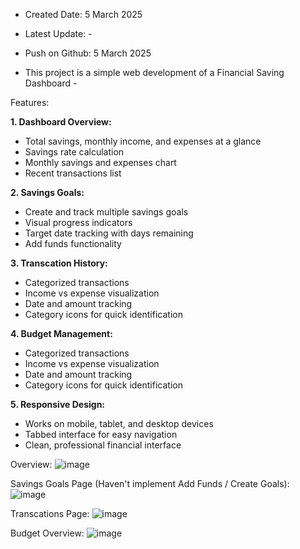 - Created Date: 5 March 2025
- Latest Update: -
- Push on Github: 5 March 2025

- This project is a simple web development of a Financial Saving Dashboard -

Features:

**1. Dashboard Overview:**
   - Total savings, monthly income, and expenses at a glance
   - Savings rate calculation
   - Monthly savings and expenses chart
   - Recent transactions list

**2. Savings Goals:**
   - Create and track multiple savings goals
   - Visual progress indicators
   - Target date tracking with days remaining
   - Add funds functionality

**3. Transcation History:**
   - Categorized transactions
   - Income vs expense visualization
   - Date and amount tracking
   - Category icons for quick identification

**4. Budget Management:**
   - Categorized transactions
   - Income vs expense visualization
   - Date and amount tracking
   - Category icons for quick identification

**5. Responsive Design:**
   - Works on mobile, tablet, and desktop devices
   - Tabbed interface for easy navigation
   - Clean, professional financial interface

Overview: 
![image](https://github.com/user-attachments/assets/f367c6df-0f59-4665-a8da-8776ebcafdc5)

Savings Goals Page (Haven't implement Add Funds / Create Goals): 
![image](https://github.com/user-attachments/assets/03a9680e-4252-4c80-98af-091a779c18cf)

Transcations Page:
![image](https://github.com/user-attachments/assets/23618509-758c-4965-9aac-61470ffa170e)

Budget Overview:
![image](https://github.com/user-attachments/assets/339316e1-a55f-4e5f-8498-0c5715bafb51)

